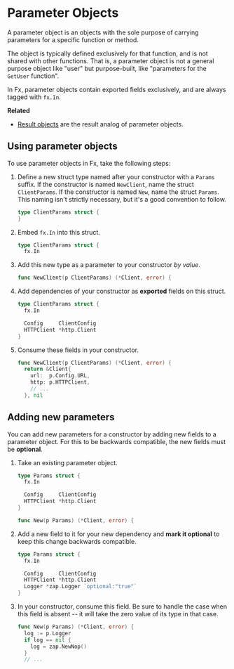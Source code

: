 # Parameter Objects

A parameter object is an objects with the sole purpose of carrying parameters
for a specific function or method.

The object is typically defined exclusively for that function,
and is not shared with other functions.
That is, a parameter object is not a general purpose object like "user"
but purpose-built, like "parameters for the `GetUser` function".

In Fx, parameter objects contain exported fields exclusively,
and are always tagged with `fx.In`.

**Related**

- [Result objects](result-objects.md) are the result analog of
  parameter objects.

## Using parameter objects

To use parameter objects in Fx, take the following steps:

1. Define a new struct type named after your constructor
   with a `Params` suffix.
   If the constructor is named `NewClient`, name the struct `ClientParams`.
   If the constructor is named `New`, name the struct `Params`.
   This naming isn't strictly necessary, but it's a good convention to follow.

   ```go mdox-exec='region ex/parameter-objects/define.go empty'
   type ClientParams struct {
   }
   ```

2. Embed `fx.In` into this struct.

   ```go mdox-exec='region ex/parameter-objects/define.go fxin'
   type ClientParams struct {
     fx.In
   ```

3. Add this new type as a parameter to your constructor *by value*.

   ```go mdox-exec='region ex/parameter-objects/define.go takeparam'
   func NewClient(p ClientParams) (*Client, error) {
   ```

4. Add dependencies of your constructor as **exported** fields on this struct.

   ```go mdox-exec='region ex/parameter-objects/define.go fields'
   type ClientParams struct {
     fx.In

     Config     ClientConfig
     HTTPClient *http.Client
   }
   ```

5. Consume these fields in your constructor.

   ```go mdox-exec='region ex/parameter-objects/define.go consume'
   func NewClient(p ClientParams) (*Client, error) {
     return &Client{
       url:  p.Config.URL,
       http: p.HTTPClient,
       // ...
     }, nil
   ```

<!--
TODO: cover various tags supported on a parameter object.
-->

## Adding new parameters

You can add new parameters for a constructor
by adding new fields to a parameter object.
For this to be backwards compatible,
the new fields must be **optional**.

1. Take an existing parameter object.

   ```go mdox-exec='region ex/parameter-objects/extend.go start'
   type Params struct {
     fx.In

     Config     ClientConfig
     HTTPClient *http.Client
   }

   func New(p Params) (*Client, error) {
   ```

2. Add a new field to it for your new dependency
   and **mark it optional** to keep this change backwards compatible.

   ```go mdox-exec='region ex/parameter-objects/extend.go full'
   type Params struct {
     fx.In

     Config     ClientConfig
     HTTPClient *http.Client
     Logger *zap.Logger `optional:"true"`
   }
   ```

3. In your constructor, consume this field.
   Be sure to handle the case when this field is absent --
   it will take the zero value of its type in that case.

   ```go mdox-exec='region ex/parameter-objects/extend.go consume'
   func New(p Params) (*Client, error) {
     log := p.Logger
     if log == nil {
       log = zap.NewNop()
     }
     // ...
   ```
